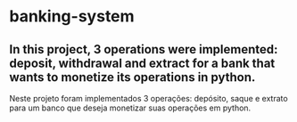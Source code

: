 # banking-system
In this project, 3 operations were implemented: deposit, withdrawal and extract for a bank that wants to monetize its operations in python.
-
Neste projeto foram implementados 3 operações: depósito, saque e extrato para um banco que deseja monetizar suas operações em python.
